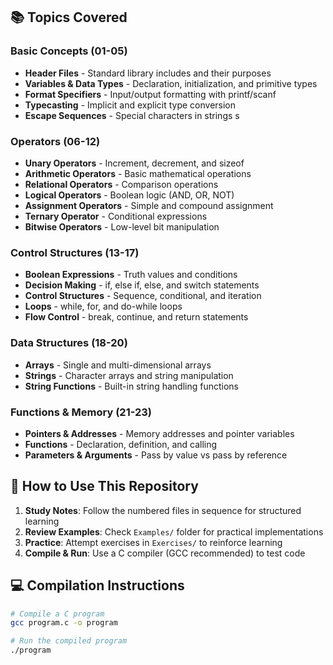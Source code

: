 
## 📚 Topics Covered

### Basic Concepts (01-05)
- **Header Files** - Standard library includes and their purposes
- **Variables & Data Types** - Declaration, initialization, and primitive types
- **Format Specifiers** - Input/output formatting with printf/scanf
- **Typecasting** - Implicit and explicit type conversion
- **Escape Sequences** - Special characters in strings
s
### Operators (06-12)
- **Unary Operators** - Increment, decrement, and sizeof
- **Arithmetic Operators** - Basic mathematical operations
- **Relational Operators** - Comparison operations
- **Logical Operators** - Boolean logic (AND, OR, NOT)
- **Assignment Operators** - Simple and compound assignment
- **Ternary Operator** - Conditional expressions
- **Bitwise Operators** - Low-level bit manipulation

### Control Structures (13-17)
- **Boolean Expressions** - Truth values and conditions
- **Decision Making** - if, else if, else, and switch statements
- **Control Structures** - Sequence, conditional, and iteration
- **Loops** - while, for, and do-while loops
- **Flow Control** - break, continue, and return statements

### Data Structures (18-20)
- **Arrays** - Single and multi-dimensional arrays
- **Strings** - Character arrays and string manipulation
- **String Functions** - Built-in string handling functions

### Functions & Memory (21-23)
- **Pointers & Addresses** - Memory addresses and pointer variables
- **Functions** - Declaration, definition, and calling
- **Parameters & Arguments** - Pass by value vs pass by reference

## 🚀 How to Use This Repository

1. **Study Notes**: Follow the numbered files in sequence for structured learning
2. **Review Examples**: Check `Examples/` folder for practical implementations
3. **Practice**: Attempt exercises in `Exercises/` to reinforce learning
4. **Compile & Run**: Use a C compiler (GCC recommended) to test code

## 💻 Compilation Instructions

```bash
# Compile a C program
gcc program.c -o program

# Run the compiled program
./program